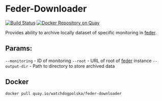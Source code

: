 # Feder-Downloader

[![Build Status](https://travis-ci.com/watchdogpolska/feder-downloader.svg?branch=master)](https://travis-ci.com/watchdogpolska/feder-downloader)
[![Docker Repository on Quay](https://quay.io/repository/watchdogpolska/feder-downloader/status "Docker Repository on Quay")](https://quay.io/repository/watchdogpolska/feder-downloader)

Provides ability to archive locally dataset of specific monitoring in [feder](http://github.com/watchdogpolska/feder/).

## Params:

```--monitoring``` - ID of monitoring
```--root``` - URL of root of [feder](http://github.com/watchdogpolska/feder/) instance
```--output-dir``` - Path to directory to store archived data


## Docker

```bash
docker pull quay.io/watchdogpolska/feder-downloader
```

